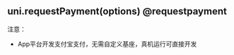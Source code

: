 ## uni.requestPayment(options) @requestpayment

<!-- UTSAPIJSON.requestPayment.description -->

<!-- UTSAPIJSON.requestPayment.param -->

<!-- UTSAPIJSON.requestPayment.returnValue -->

<!-- UTSAPIJSON.requestPayment.compatibility -->

<!-- UTSAPIJSON.requestPayment.tutorial -->

注意：
- App平台开发支付宝支付，无需自定义基座，真机运行可直接开发

<!-- UTSAPIJSON.requestPayment.example -->

<!-- UTSAPIJSON.general_type.name -->

<!-- UTSAPIJSON.general_type.param -->